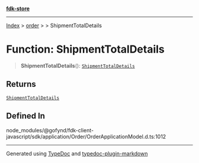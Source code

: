 [**fdk-store**](../../../README.md)
***

[Index](../../../API.md) > [order](../../README.md) > [<internal>](../README.md) > ShipmentTotalDetails

# Function: ShipmentTotalDetails

> **ShipmentTotalDetails**(): [`ShipmentTotalDetails`](../type-aliases/type-alias.ShipmentTotalDetails.md)

## Returns

[`ShipmentTotalDetails`](../type-aliases/type-alias.ShipmentTotalDetails.md)

## Defined In

node\_modules/@gofynd/fdk-client-javascript/sdk/application/Order/OrderApplicationModel.d.ts:1012

***
Generated using [TypeDoc](https://typedoc.org/) and [typedoc-plugin-markdown](https://www.npmjs.com/package/typedoc-plugin-markdown)
